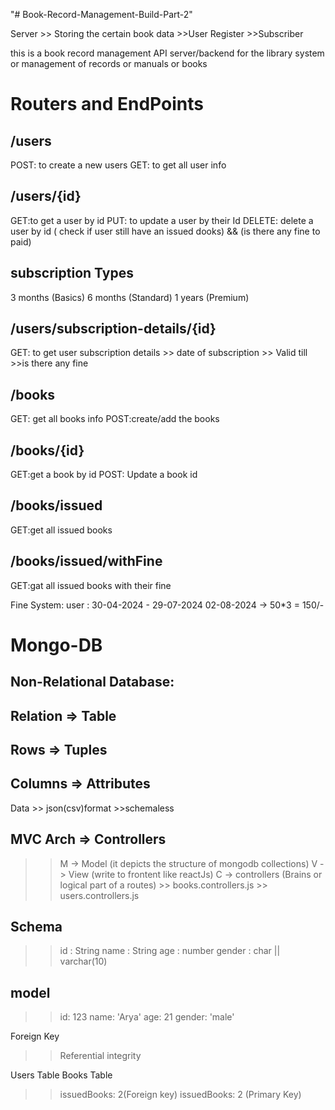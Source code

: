 "# Book-Record-Management-Build-Part-2" 

Server >> Storing the certain book data
       >>User Register
       >>Subscriber

   this is a book record management API server/backend for the library system or management of records or manuals or books

# Routers and EndPoints

## /users 
POST: to create a new users
GET: to get all user info

## /users/{id}
GET:to get a user by id
PUT: to update a user by their Id
DELETE: delete a user by id ( check if user still have an issued dooks) && (is there any fine to paid)

## subscription Types
3 months (Basics)
6 months (Standard)
1 years (Premium)

## /users/subscription-details/{id}
GET: to get user subscription details
    >> date of subscription
    >> Valid till 
    >>is there any fine

## /books
GET: get all books info
POST:create/add the books

## /books/{id}
GET:get a book by id
POST: Update a book id

## /books/issued
GET:get all issued books

## /books/issued/withFine
GET:gat all issued books with their fine


Fine System:
user : 30-04-2024 - 29-07-2024
02-08-2024 -> 50*3 = 150/-


# Mongo-DB

## Non-Relational Database:

## Relation => Table
## Rows => Tuples
## Columns => Attributes

Data >> json(csv)format >>schemaless

## MVC Arch => Controllers
 >> M -> Model (it depicts the structure of mongodb collections)
 >> V -> View (write to frontent like reactJs)
 >> C -> controllers (Brains or logical part of a routes)
    >> books.controllers.js
    >> users.controllers.js

## Schema
  >> id : String 
  >> name : String
  >> age : number
  >> gender : char || varchar(10)

## model
>>  id: 123
>>  name: 'Arya'
>>  age: 21
>> gender: 'male'

Foreign Key
>>Referential integrity

Users Table                   Books Table
>>issuedBooks: 2(Foreign key)   issuedBooks: 2 (Primary Key)
